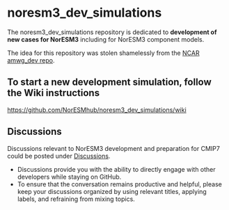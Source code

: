 # noresm3_dev_simulations

The noresm3_dev_simulations repository is dedicated to **development of new cases for NorESM3** including for NorESM3 component models.

The idea for this repository was stolen shamelessly from the [NCAR amwg_dev repo](https://github.com/NCAR/amwg_dev).

## To start a new development simulation, follow the Wiki instructions
https://github.com/NorESMhub/noresm3_dev_simulations/wiki

## Discussions
Discussions relevant to NorESM3 development and preparation for CMIP7 could be posted under [Discussions](https://github.com/NorESMhub/noresm3_dev_simulations/discussions).

- Discussions provide you with the ability to directly engage with other developers while staying on GitHub.
- To ensure that the conversation remains productive and helpful, please keep your discussions organized by using relevant titles, applying labels, and refraining from mixing topics.
